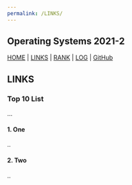 ```yaml
---
permalink: /LINKS/
---
```


Operating Systems 2021-2
---
[HOME](.) | [LINKS](https://bienreti.github.io/os212/LINKS) | [RANK](/TXT/myrank.txt) | [LOG](TXT/mylog.txt) | [GitHub](https://github.com/bienreti/os212)

## LINKS
### Top 10 List

...

#### 1. One

..

#### 2. Two

..
